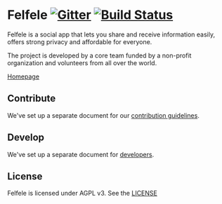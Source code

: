 Felfele [![Gitter](https://badges.gitter.im/felfele/purple-lounge.svg)](https://gitter.im/felfele/purple-lounge?utm_source=badge&utm_medium=badge&utm_campaign=pr-badge)
[![Build Status](https://travis-ci.org/felfele/felfele.svg?branch=master)](https://travis-ci.org/felfele/felfele)
=======

Felfele is a social app that lets you share and receive information easily, offers strong privacy and affordable for everyone.

The project is developed by a core team funded by a non-profit organization and volunteers from all over the world.

[Homepage](https://felfele.com/)

Contribute
--------------------

We've set up a separate document for our
[contribution guidelines](https://github.com/felfele/felfele/blob/master/CONTRIBUTING.md).

Develop
--------------------

We've set up a separate document for
[developers](https://github.com/felfele/felfele/blob/master/DEVELOPERS.md).

License
--------------------

Felfele is licensed under AGPL v3. See the [LICENSE](https://github.com/felfele/felfele/blob/master/LICENSE)
